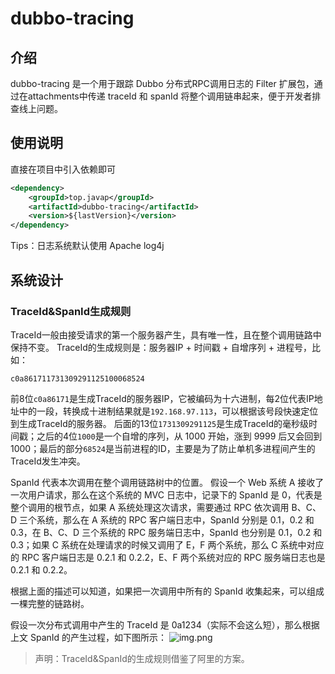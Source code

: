 # dubbo-tracing

## 介绍
dubbo-tracing 是一个用于跟踪 Dubbo 分布式RPC调用日志的 Filter 扩展包，通过在attachments中传递 traceId 和 spanId 将整个调用链串起来，便于开发者排查线上问题。

## 使用说明
直接在项目中引入依赖即可
```xml
<dependency>
    <groupId>top.javap</groupId>
    <artifactId>dubbo-tracing</artifactId>
    <version>${lastVersion}</version>
</dependency>
```
Tips：日志系统默认使用 Apache log4j

## 系统设计

### TraceId&SpanId生成规则
TraceId一般由接受请求的第一个服务器产生，具有唯一性，且在整个调用链路中保持不变。
TraceId的生成规则是：服务器IP + 时间戳 + 自增序列 + 进程号，比如：
```
c0a861711731309291125100068524
```
前8位`c0a86171`是生成TraceId的服务器IP，它被编码为十六进制，每2位代表IP地址中的一段，转换成十进制结果就是`192.168.97.113`，可以根据该号段快速定位到生成TraceId的服务器。
后面的13位`1731309291125`是生成TraceId的毫秒级时间戳；之后的4位`1000`是一个自增的序列，从 1000 开始，涨到 9999 后又会回到 1000；最后的部分`68524`是当前进程的ID，主要是为了防止单机多进程间产生的TraceId发生冲突。

SpanId 代表本次调用在整个调用链路树中的位置。
假设一个 Web 系统 A 接收了一次用户请求，那么在这个系统的 MVC 日志中，记录下的 SpanId 是 0，代表是整个调用的根节点，如果 A 系统处理这次请求，需要通过 RPC 依次调用 B、C、D 三个系统，那么在 A 系统的 RPC 客户端日志中，SpanId 分别是 0.1，0.2 和 0.3，在 B、C、D 三个系统的 RPC 服务端日志中，SpanId 也分别是 0.1，0.2 和 0.3；如果 C 系统在处理请求的时候又调用了 E，F 两个系统，那么 C 系统中对应的 RPC 客户端日志是 0.2.1 和 0.2.2，E、F 两个系统对应的 RPC 服务端日志也是 0.2.1 和 0.2.2。

根据上面的描述可以知道，如果把一次调用中所有的 SpanId 收集起来，可以组成一棵完整的链路树。

假设一次分布式调用中产生的 TraceId 是 0a1234（实际不会这么短），那么根据上文 SpanId 的产生过程，如下图所示：
![img.png](https://help-static-aliyun-doc.aliyuncs.com/assets/img/zh-CN/8703070161/p225164.png)

> 声明：TraceId&SpanId的生成规则借鉴了阿里的方案。

